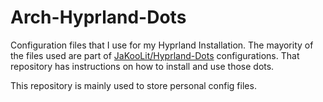 # Arch-Hyprland-Dots

Configuration files that I use for my Hyprland Installation. The mayority of the files used are part of [JaKooLit/Hyprland-Dots](https://github.com/JaKooLit/Hyprland-Dots) configurations.
That repository has instructions on how to install and use those dots.

This repository is mainly used to store personal config files.
